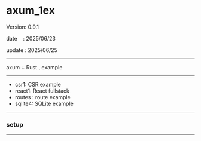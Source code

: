 ﻿# axum_1ex

 Version: 0.9.1

 date    : 2025/06/23

 update : 2025/06/25

***

axum + Rust , example

***
* csr1: CSR  example
* react1: React fullstack
* routes : route example
* sqlite4: SQLite example

***
### setup

***
